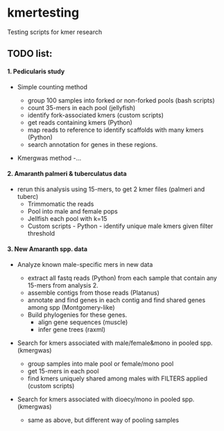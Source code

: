 # kmertesting
Testing scripts for kmer research

## TODO list:


#### 1. Pedicularis study
- Simple counting method
  - group 100 samples into forked or non-forked pools (bash scripts)
  - count 35-mers in each pool (jellyfish)
  - identify fork-associated kmers (custom scripts)
  - get reads containing kmers (Python)
  - map reads to reference to identify scaffolds with many kmers (Python)
  - search annotation for genes in these regions.

- Kmergwas method
  -...


#### 2. Amaranth palmeri & tuberculatus data
- rerun this analysis using 15-mers, to get 2 kmer files (palmeri and tuberc)
  - Trimmomatic the reads
  - Pool into male and female pops
  - Jellfish each pool with k=15
  - Custom scripts - Python - identify unique male kmers given filter threshold
  
  
  
#### 3. New Amaranth spp. data

- Analyze known male-specific mers in new data
  - extract all fastq reads (Python) from each sample that contain any 15-mers from analysis 2.
  - assemble contigs from those reads (Platanus)
  - annotate and find genes in each contig and find shared genes among spp (Montgomery-like)
  - Build phylogenies for these genes.
      - align gene sequences (muscle)
      - infer gene trees (raxml)


- Search for kmers associated with male/female&mono in pooled spp. (kmergwas)
  - group samples into male pool or female/mono pool
  - get 15-mers in each pool
  - find kmers uniquely shared among males with FILTERS applied (custom scripts)
  
  
- Search for kmers associated with dioecy/mono in pooled spp. (kmergwas)
  - same as above, but different way of pooling samples
  
  
